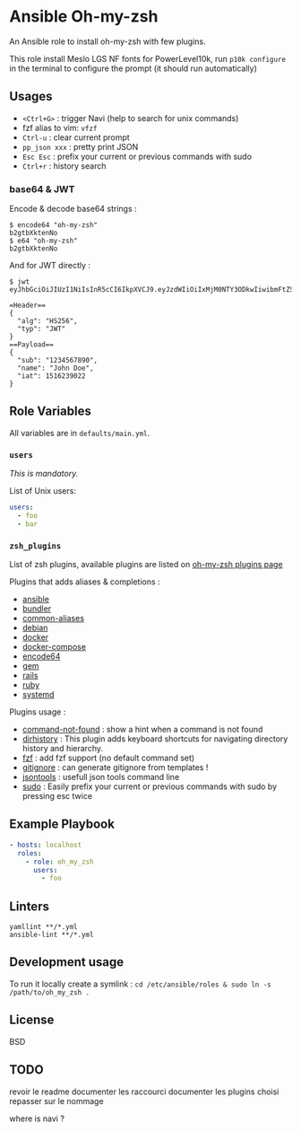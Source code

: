 # Ansible Oh-my-zsh

An Ansible role to install oh-my-zsh with few plugins.

This role install Meslo LGS NF fonts for PowerLevel10k, run `p10k configure` in
the terminal to configure the prompt (it should run automatically)

## Usages

- `<Ctrl+G>` : trigger Navi (help to search for unix commands)
- fzf alias to vim: `vfzf`
- `Ctrl-u` : clear current prompt
- `pp_json xxx` : pretty print JSON
- `Esc Esc` : prefix your current or previous commands with sudo
- `Ctrl+r` : history search

### base64 & JWT

Encode & decode base64 strings :

```shell
$ encode64 "oh-my-zsh"
b2gtbXktenNo
$ e64 "oh-my-zsh"
b2gtbXktenNo
```

And for JWT directly :

```shell
$ jwt eyJhbGciOiJIUzI1NiIsInR5cCI6IkpXVCJ9.eyJzdWIiOiIxMjM0NTY3ODkwIiwibmFtZSI6IkpvaG4gRG9lIiwiaWF0IjoxNTE2MjM5MDIyfQ.SflKxwRJSMeKKF2QT4fwpMeJf36POk6yJV_adQssw5c

=Header==
{
  "alg": "HS256",
  "typ": "JWT"
}
==Payload==
{
  "sub": "1234567890",
  "name": "John Doe",
  "iat": 1516239022
}

```

## Role Variables

All variables are in `defaults/main.yml`.

### `users`

_This is mandatory._

List of Unix users:

```yaml
users:
  - foo
  - bar
```

### `zsh_plugins`

List of zsh plugins, available plugins are listed on [oh-my-zsh plugins page](https://github.com/robbyrussell/oh-my-zsh/wiki/Plugins)

Plugins that adds aliases & completions :

- [ansible](https://github.com/ohmyzsh/ohmyzsh/tree/master/plugins/ansible)
- [bundler](https://github.com/ohmyzsh/ohmyzsh/tree/master/plugins/bundler)
- [common-aliases](https://github.com/ohmyzsh/ohmyzsh/tree/master/plugins/common-aliases)
- [debian](https://github.com/ohmyzsh/ohmyzsh/tree/master/plugins/debian)
- [docker](https://github.com/ohmyzsh/ohmyzsh/tree/master/plugins/docker)
- [docker-compose](https://github.com/ohmyzsh/ohmyzsh/tree/master/plugins/docker-compose)
- [encode64](https://github.com/ohmyzsh/ohmyzsh/tree/master/plugins/encode64)
- [gem](https://github.com/ohmyzsh/ohmyzsh/tree/master/plugins/gem)
- [rails](https://github.com/ohmyzsh/ohmyzsh/tree/master/plugins/rails)
- [ruby](https://github.com/ohmyzsh/ohmyzsh/tree/master/plugins/ruby)
- [systemd](https://github.com/ohmyzsh/ohmyzsh/tree/master/plugins/systemd)

Plugins usage :

- [command-not-found](https://github.com/ohmyzsh/ohmyzsh/tree/master/plugins/command-not-found) : show a hint when a command is not found
- [dirhistory](https://github.com/ohmyzsh/ohmyzsh/tree/master/plugins/dirhistory) : This plugin adds keyboard shortcuts for navigating directory history and hierarchy.
- [fzf](https://github.com/ohmyzsh/ohmyzsh/tree/master/plugins/fzf) : add fzf support (no default command set)
- [gitignore](https://github.com/ohmyzsh/ohmyzsh/tree/master/plugins/gitignore) : can generate gitignore from templates !
- [jsontools](https://github.com/ohmyzsh/ohmyzsh/tree/master/plugins/jsontools) : usefull json tools command line
- [sudo](https://github.com/ohmyzsh/ohmyzsh/tree/master/plugins/sudo) : Easily prefix your current or previous commands with sudo by pressing esc twice

## Example Playbook

```yaml
- hosts: localhost
  roles:
    - role: oh_my_zsh
      users:
        - foo
```

## Linters

```shell
yamllint **/*.yml
ansible-lint **/*.yml
```

## Development usage

To run it locally create a symlink : `cd /etc/ansible/roles & sudo ln -s /path/to/oh_my_zsh .`

## License

BSD

## TODO
revoir le readme
  documenter les raccourci
  documenter les plugins choisi
repasser sur le nommage

where is navi ?
